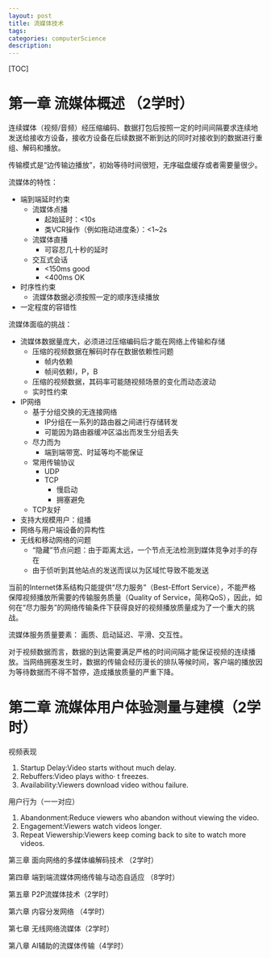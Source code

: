 ```yaml
---
layout: post
title: 流媒体技术
tags:
categories: computerScience
description:
---
```


[TOC]

# 第一章 流媒体概述 （2学时）

连续媒体（视频/音频）经压缩编码、数据打包后按照一定的时间间隔要求连续地发送给接收方设备，接收方设备在后续数据不断到达的同时对接收到的数据进行重组、解码和播放。

传输模式是“边传输边播放”，初始等待时间很短，无序磁盘缓存或者需要量很少。

流媒体的特性：
* 端到端延时约束
  * 流媒体点播
    * 起始延时：<10s
    * 类VCR操作（例如拖动进度条）：<1~2s
  * 流媒体直播
    * 可容忍几十秒的延时
  * 交互式会话
    * <150ms  good
    * <400ms  OK
* 时序性约束
  * 流媒体数据必须按照一定的顺序连续播放
* 一定程度的容错性

流媒体面临的挑战：
* 流媒体数据量庞大，必须进过压缩编码后才能在网络上传输和存储
  * 压缩的视频数据在解码时存在数据依赖性问题
    * 帧内依赖
    * 帧间依赖I，P，B
  * 压缩的视频数据，其码率可能随视频场景的变化而动态波动
  * 实时性约束
* IP网络
  * 基于分组交换的无连接网络
    * IP分组在一系列的路由器之间进行存储转发
    * 可能因为路由器缓冲区溢出而发生分组丢失
  * 尽力而为
    * 端到端带宽、时延等均不能保证
  * 常用传输协议
    * UDP
    * TCP
      * 慢启动
      * 拥塞避免
  * TCP友好
* 支持大规模用户：组播
* 网络与用户端设备的异构性
* 无线和移动网络的问题
  * “隐藏”节点问题：由于距离太远，一个节点无法检测到媒体竞争对手的存在
  * 由于侦听到其他站点的发送而误以为区域忙导致不能发送

当前的Internet体系结构只能提供“尽力服务”（Best-Effort Service），不能严格保障视频播放所需要的传输服务质量（Quality of Service，简称QoS），因此，如何在“尽力服务”的网络传输条件下获得良好的视频播放质量成为了一个重大的挑战。

流媒体服务质量要素：
画质、启动延迟、平滑、交互性。

对于视频数据而言，数据的到达需要满足严格的时间间隔才能保证视频的连续播放。当网络拥塞发生时，数据的传输会经历漫长的排队等候时间，客户端的播放因为等待数据而不得不暂停，造成播放质量的严重下降。

# 第二章 流媒体用户体验测量与建模（2学时）

视频表现
1. Startup Delay:Video starts without much delay.
2. Rebuffers:Video plays witho· t freezes.
3. Availability:Viewers download video withou failure.

用户行为（一一对应）
1. Abandonment:Reduce viewers who abandon without viewing the video.
2. Engagement:Viewers watch videos longer.
3. Repeat Viewership:Viewers keep coming back to site to watch more videos.

第三章 面向网络的多媒体编解码技术 （2学时）

第四章 端到端流媒体网络传输与动态自适应 （8学时）

第五章 P2P流媒体技术（2学时）

第六章 内容分发网络 （4学时）

第七章 无线网络流媒体（2学时）

第八章 AI辅助的流媒体传输（4学时）
